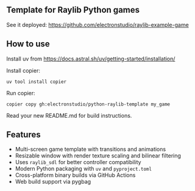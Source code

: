 ## Template for Raylib Python games

See it deployed: https://github.com/electronstudio/raylib-example-game

## How to use

Install uv from https://docs.astral.sh/uv/getting-started/installation/

Install copier:

    uv tool install copier

Run copier:

    copier copy gh:electronstudio/python-raylib-template my_game

Read your new README.md for build instructions.

## Features

- Multi-screen game template with transitions and animations
- Resizable window with render texture scaling and bilinear filtering
- Uses `raylib_sdl` for better controller compatibility
- Modern Python packaging with `uv` and `pyproject.toml`
- Cross-platform binary builds via GitHub Actions
- Web build support via pygbag
